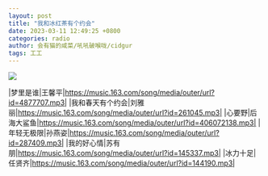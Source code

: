 ```yaml
---
layout: post
title: "我和冰红茶有个约会"
date: 2023-03-11 12:49:25 +0800
categories: radio
author: 会有猫的咸菜/吼吼破喉咙/cidgur
tags: 工工
---
```

![]({{site.baseurl}}/images/cover_20230311.jpg)

|梦里是谁|王馨平|https://music.163.com/song/media/outer/url?id=4877707.mp3|
|我和春天有个约会|刘雅丽|https://music.163.com/song/media/outer/url?id=261045.mp3|
|心要野|后海大鲨鱼|https://music.163.com/song/media/outer/url?id=406072138.mp3|
|年轻无极限|孙燕姿|https://music.163.com/song/media/outer/url?id=287409.mp3|
|我的好心情|苏有朋|https://music.163.com/song/media/outer/url?id=145337.mp3|
|冰力十足|任贤齐|https://music.163.com/song/media/outer/url?id=144190.mp3|

